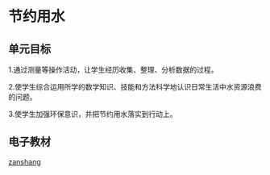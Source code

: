 # 节约用水

## 单元目标

1.通过测量等操作活动，让学生经历收集、整理、分析数据的过程。

2.使学生综合运用所学的数学知识、技能和方法科学地认识日常生活中水资源浪费的问题。

3.使学生加强环保意识，并把节约用水落实到行动上。


## 电子教材

<Epep grade="xxsx6a" :pep="1221001601141" :pages="103" :paged="104" ></Epep>

[zanshang](../res/zanshang.md ':include')